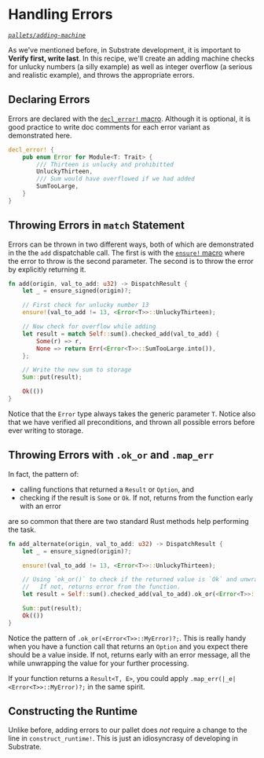 # Handling Errors
*[`pallets/adding-machine`](https://github.com/substrate-developer-hub/recipes/tree/master/pallets/adding-machine)*

As we've mentioned before, in Substrate development, it is important to **Verify first, write last**. In this recipe, we'll create an adding machine checks for unlucky numbers (a silly example) as well as integer overflow (a serious and realistic example), and throws the appropriate errors.

## Declaring Errors

Errors are declared with the [`decl_error!` macro](https://substrate.dev/rustdocs/master/frame_support/macro.decl_error.html). Although it is optional, it is good practice to write doc comments for each error variant as demonstrated here.

```rust
decl_error! {
	pub enum Error for Module<T: Trait> {
		/// Thirteen is unlucky and prohibitted
		UnluckyThirteen,
		/// Sum would have overflowed if we had added
		SumTooLarge,
	}
}
```

## Throwing Errors in `match` Statement

Errors can be thrown in two different ways, both of which are demonstrated in the the `add` dispatchable call. The first is with the [`ensure!` macro](https://substrate.dev/rustdocs/master/frame_support/macro.ensure.html) where the error to throw is the second parameter. The second is to throw the error by explicitly returning it.

```rust
fn add(origin, val_to_add: u32) -> DispatchResult {
	let _ = ensure_signed(origin)?;

	// First check for unlucky number 13
	ensure!(val_to_add != 13, <Error<T>>::UnluckyThirteen);

	// Now check for overflow while adding
	let result = match Self::sum().checked_add(val_to_add) {
		Some(r) => r,
		None => return Err(<Error<T>>::SumTooLarge.into()),
	};

	// Write the new sum to storage
	Sum::put(result);

	Ok(())
}
```

Notice that the `Error` type always takes the generic parameter `T`. Notice also that we have verified all preconditions, and thrown all possible errors before ever writing to storage.

## Throwing Errors with `.ok_or` and `.map_err`

In fact, the pattern of:

* calling functions that returned a `Result` or `Option`, and
* checking if the result is `Some` or `Ok`. If not, returns from the function early with an error

are so common that there are two standard Rust methods help performing the task.

```rust
fn add_alternate(origin, val_to_add: u32) -> DispatchResult {
	let _ = ensure_signed(origin)?;

	ensure!(val_to_add != 13, <Error<T>>::UnluckyThirteen);

	// Using `ok_or()` to check if the returned value is `Ok` and unwrap the value.
	//   If not, returns error from the function.
	let result = Self::sum().checked_add(val_to_add).ok_or(<Error<T>>::SumTooLarge)?;

	Sum::put(result);
	Ok(())
}
```

Notice the pattern of `.ok_or(<Error<T>>::MyError)?;`. This is really handy when you have a function call that returns an `Option` and you expect there should be a value inside. If not, returns early with an error message, all the while unwrapping the value for your further processing.

If your function returns a `Result<T, E>`, you could apply `.map_err(|_e| <Error<T>>::MyError)?;` in the same spirit.

## Constructing the Runtime

Unlike before, adding errors to our pallet does _not_ require a change to the line in `construct_runtime!`. This is just an idiosyncrasy of developing in Substrate.
